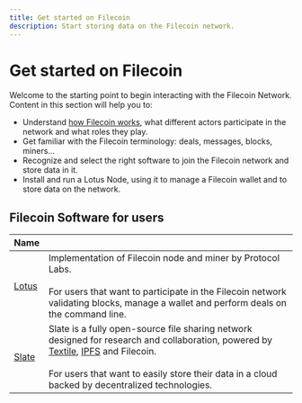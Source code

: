 ```yaml
---
title: Get started on Filecoin
description: Start storing data on the Filecoin network.
---
```


# Get started on Filecoin

Welcome to the starting point to begin interacting with the Filecoin Network. Content in this section will help you to:

- Understand [how Filecoin works](how-filecoin-works/), what different actors participate in the network and what roles they play.
- Get familiar with the Filecoin terminology: deals, messages, blocks, miners...
- Recognize and select the right software to join the Filecoin network and store data in it.
- Install and run a Lotus Node, using it to manage a Filecoin wallet and to store data on the network.

## Filecoin Software for users

| Name                        |                                                                                                                                                                                                                                                                                         |
| --------------------------- | --------------------------------------------------------------------------------------------------------------------------------------------------------------------------------------------------------------------------------------------------------------------------------------- |
| [Lotus](lotus/)             | Implementation of Filecoin node and miner by Protocol Labs. <br /><br />For users that want to participate in the Filecoin network validating blocks, manage a wallet and perform deals on the command line.                                                                            |
| [Slate](https://slate.host) | Slate is a fully open-source file sharing network designed for research and collaboration, powered by [Textile](https://textile.io), [IPFS](https://ipfs.io) and Filecoin. <br /><br /> For users that want to easily store their data in a cloud backed by decentralized technologies. |
